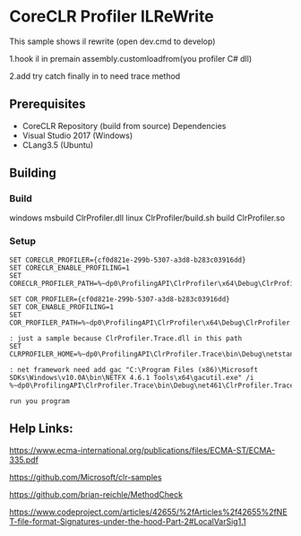 CoreCLR Profiler ILReWrite
==========================================

This sample shows il rewrite (open dev.cmd to develop)

1.hook il in premain assembly.customloadfrom(you profiler C# dll)

2.add try catch finally in to need trace method

Prerequisites
-------------

* CoreCLR Repository (build from source) Dependencies
* Visual Studio 2017 (Windows)
* CLang3.5 (Ubuntu)

Building
-------------------------

### Build

windows msbuild ClrProfiler.dll
linux ClrProfiler/build.sh build ClrProfiler.so

### Setup

```batch
SET CORECLR_PROFILER={cf0d821e-299b-5307-a3d8-b283c03916dd}
SET CORECLR_ENABLE_PROFILING=1
SET CORECLR_PROFILER_PATH=%~dp0\ProfilingAPI\ClrProfiler\x64\Debug\ClrProfiler.dll

SET COR_PROFILER={cf0d821e-299b-5307-a3d8-b283c03916dd}
SET COR_ENABLE_PROFILING=1
SET COR_PROFILER_PATH=%~dp0\ProfilingAPI\ClrProfiler\x64\Debug\ClrProfiler.dll

: just a sample because ClrProfiler.Trace.dll in this path
SET CLRPROFILER_HOME=%~dp0\ProfilingAPI\ClrProfiler.Trace\bin\Debug\netstandard2.0

: net framework need add gac "C:\Program Files (x86)\Microsoft SDKs\Windows\v10.0A\bin\NETFX 4.6.1 Tools\x64\gacutil.exe" /i %~dp0\ProfilingAPI\ClrProfiler.Trace\bin\Debug\net461\ClrProfiler.Trace.dll

run you program
```

Help Links:
-------------

https://www.ecma-international.org/publications/files/ECMA-ST/ECMA-335.pdf

https://github.com/Microsoft/clr-samples

https://github.com/brian-reichle/MethodCheck

https://www.codeproject.com/articles/42655/%2fArticles%2f42655%2fNET-file-format-Signatures-under-the-hood-Part-2#LocalVarSig1.1
